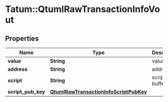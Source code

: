 # Tatum::QtumIRawTransactionInfoVout

## Properties
Name | Type | Description | Notes
------------ | ------------- | ------------- | -------------
**value** | **String** | value | [optional] 
**address** | **String** | address | [optional] 
**script** | **String** | script buffer | [optional] 
**script_pub_key** | [**QtumIRawTransactionInfoScriptPubKey**](QtumIRawTransactionInfoScriptPubKey.md) |  | [optional] 

